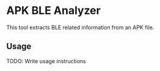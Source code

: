 # APK BLE Analyzer

This tool extracts BLE related information from an APK file.

## Usage

TODO: Write usage instructions
